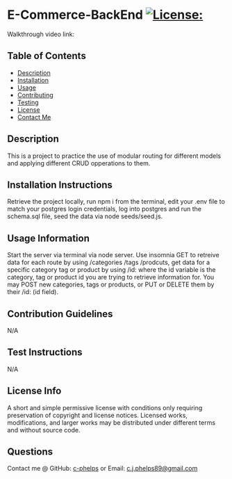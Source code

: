 # E-Commerce-BackEnd [![License:](https://img.shields.io/badge/License:-MIT-red)](http://choosealicense.com/licenses/mit/)

Walkthrough video link:

## Table of Contents

- [Description](#description)
- [Installation](#installation-instructions)
- [Usage](#usage-information)
- [Contributing](#contribution-guidelines)
- [Testing](#test-instructions)
- [License](#license-info)
- [Contact Me](#questions)

## Description

This is a project to practice the use of modular routing for different models and applying different CRUD opperations to them.

## Installation Instructions

Retrieve the project locally, run npm i from the terminal, edit your .env file to match your postgres login credentials, log into postgres and run the schema.sql file, seed the data via node seeds/seed.js.

## Usage Information

Start the server via terminal via node server. Use insomnia GET to retreive data for each route by using /categories /tags /prodcuts, get data for a specific category tag or product by using /id: where the id variable is the category, tag or product id you are trying to retrieve information for. You may POST new categories, tags or products, or PUT or DELETE them by their /id: (id field).

## Contribution Guidelines

N/A

## Test Instructions

N/A

## License Info

A short and simple permissive license with conditions only requiring preservation of copyright and license notices. Licensed works, modifications, and larger works may be distributed under different terms and without source code.

## Questions

Contact me @ GitHub: [c-phelps](https://github.com/c-phelps) or Email: c.j.phelps89@gmail.com
